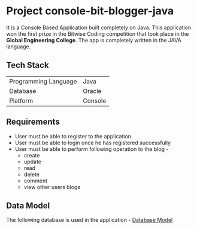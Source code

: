 # Project console-bit-blogger-java

It is a Console Based Application built completely on Java. This application won the first prize in the Bitwise Coding competition that took place in the **Global Engineering College**.
The app is completely written in the JAVA language.

## Tech Stack

|                     |                 |
| ---                 |  ---            |
|Programming Language |  Java           |
|Database             | Oracle          |
|Platform             | Console         |

## Requirements

- User must be able to register to the application
- User must be able to login once he has registered successfully
- User must be able to perform following operation to the blog - 
  - create
  - update
  - read
  - delete
  - comment
  - view other users blogs
  
## Data Model

The following database is used in the application - [Database Model](https://github.com/vslala/console-bit-blogger-java/blob/master/database)
